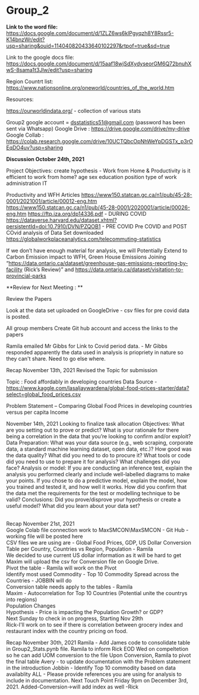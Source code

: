 # Group_2
**Link to the word file:**
https://docs.google.com/document/d/1ZLZ6ws6klPgyqzh8Y8Rssr5-K14bnzWr/edit?usp=sharing&ouid=114040820433640102297&rtpof=true&sd=true 

Link to the google docs file:
https://docs.google.com/document/d/15aaf18wjSdXydyseorGM6Q72bnuhXwS-8sama1t3Jlw/edit?usp=sharing 

Region Countrt list: https://www.nationsonline.org/oneworld/countries_of_the_world.htm 

Resources:

https://ourworldindata.org/ - collection of various stats

Group2 google account = dsstatistics51@gmail.com (password has been sent via Whatsapp)
Google Drive  :  https://drive.google.com/drive/my-drive
Google Collab : https://colab.research.google.com/drive/10UCTQbcOpNhWeYpDGSTx_p3rOEqDO4uv?usp=sharing

**Discussion October 24th, 2021**

Project Objectives:
create hypothesis - Work from Home & Productivity 
is it efficient to work from home?
age
sex
education
position
type of work
administration
IT


Productivity and WFH
Articles 
https://www150.statcan.gc.ca/n1/pub/45-28-0001/2021001/article/00012-eng.htm
https://www150.statcan.gc.ca/n1/pub/45-28-0001/2020001/article/00026-eng.htm
https://ftp.iza.org/dp14336.pdf - DURING COVID 
https://dataverse.harvard.edu/dataset.xhtml?persistentId=doi:10.7910/DVN/PZQOB1 - PRE COVID 
Pre COVID and POST COvid analysis of
Data Set downloaded 
https://globalworkplaceanalytics.com/telecommuting-statistics


If we don’t have enough material for analysis, we will Potentially Extend to Carbon Emission impact to WFH, Green House Emissions
Joining “https://data.ontario.ca/dataset/greenhouse-gas-emissions-reporting-by-facility (Rick’s Review)” and https://data.ontario.ca/dataset/visitation-to-provincial-parks

**Review for Next Meeting  : **

Review the Papers 

Look at the data set uploaded on GoogleDrive - csv files for pre covid data is posted. 

All group members Create Git hub account and access the links to the papers 

Ramila emailed Mr Gibbs for Link to Covid period data. - Mr Gibbs responded apparently the data used in analysis is priopriety in nature so they can't share. Need to go else where. 


Recap November 13th, 2021
Revised the Topic for submission 

Topic :  Food affordably in developing countries 
Data Source  - https://www.kaggle.com/lasaljaywardena/global-food-prices-starter/data?select=global_food_prices.csv

Problem Statement – Comparing Global Food Prices in developing countries versus per capita Income 

November 14th, 2021
Looking to finalize task allocation 
Objectives: What are you setting out to prove or predict? What is your rationale for there being a correlation in the data that you’re looking to confirm and/or exploit?
Data Preparation: What was your data source (e.g., web scraping, corporate data, a standard machine learning dataset, open data, etc.)? How good was the data quality? What did you need to do to procure it? What tools or code did you need to use to prepare it for analysis? What challenges did you face?
Analysis or model: If you are conducting an inference test, explain the analysis you performed clearly and include well-labelled diagrams to make your points. If you chose to do a predictive model, explain the model, how you trained and tested it, and how well it works. How did you confirm that the data met the requirements for the test or modelling technique to be valid?
Conclusions: Did you prove/disprove your hypothesis or create a useful model? What did you learn about your data set?

<br /> Recap November 21st, 2021
<br /> Google Colab file connection work to MaxSMCON\MaxSMCON - Git Hub - working file will be posted here
<br /> CSV files we are using are - Global Food Prices, GDP, US Dollar Conversion Table per Country, Countries vs Region, Population - Ramila 
<br /> We decided to use current US dollar information as it will be hard to get 
<br /> Maxim will upload the csv for Conversion file on Google Drive. 
<br /> Pivot the table - Ramila will work on the Pivot 
<br /> Identify most used Commodity - Top 10 Commodity Spread across the Countries - JOBBIN will do 
<br /> Conversion table needs apply to the tables - Ramila 
<br /> Maxim  - Autocorrelation for Top 10 Countries (Potential unite the countrys into regions)
<br /> Population Changes
<br /> Hypothesis  - Price is impacting the Population Growth? or GDP?
<br /> Next Sunday to check in on progress, Starting Nov 29th 
<br /> Rick-I'll work on to see if there is correlation between grocery index and restaurant index with the country pricing on food.<br />


Recap November 30th, 2021
Ramila  - Add James code to consolidate table in Group2_Stats.pynb file. 
Ramila to inform Rick EOD Wed on compeltetion so he can add UOM conversion to the file 
Upon Conversion, Ramila to pivot the final table
Avery - to update documentation with the Problem statement in the introduction 
Jobbin  - Identify Top 10 commodity based on data availablity 
ALL  - Please provide references you are using for analysis to include in documentation. 
Next Touch Point Friday 9pm on December 3rd, 2021. 
Added-Conversion->will add index as well -Rick
